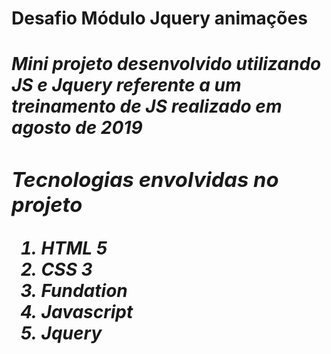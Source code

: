 <h1> Desafio Módulo Jquery animações <h1>
<em/>

<span>Mini projeto desenvolvido utilizando JS e Jquery referente a um treinamento de JS realizado em agosto de 2019</span>



<h3> Tecnologias envolvidas no projeto </h3>
<ol>
  <li> HTML 5  </li>
  <li> CSS 3   </li>
  <li> Fundation </li>
  <li> Javascript </li>
  <li> Jquery    </li>
</ol>
